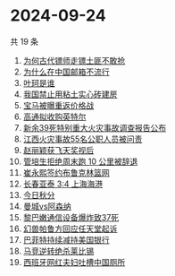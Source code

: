 # 2024-09-24

共 19 条

<!-- BEGIN -->
<!-- 最后更新时间 Tue Sep 24 2024 17:10:23 GMT+0800 (China Standard Time) -->

1. [为何古代镖师走镖土匪不敢抢](https://www.zhihu.com/search?q=%E4%B8%BA%E4%BD%95%E5%8F%A4%E4%BB%A3%E9%95%96%E5%B8%88%E8%B5%B0%E9%95%96%E5%9C%9F%E5%8C%AA%E4%B8%8D%E6%95%A2%E6%8A%A2)
1. [为什么在中国邮箱不流行](https://www.zhihu.com/search?q=%E4%B8%BA%E4%BB%80%E4%B9%88%E5%9C%A8%E4%B8%AD%E5%9B%BD%E9%82%AE%E7%AE%B1%E4%B8%8D%E6%B5%81%E8%A1%8C)
1. [叶珂是谁](https://www.zhihu.com/search?q=%E5%8F%B6%E7%8F%82%E6%98%AF%E8%B0%81)
1. [我国禁止用粘土实心砖建房](https://www.zhihu.com/search?q=%E6%88%91%E5%9B%BD%E7%A6%81%E6%AD%A2%E7%94%A8%E7%B2%98%E5%9C%9F%E5%AE%9E%E5%BF%83%E7%A0%96%E5%BB%BA%E6%88%BF)
1. [宝马被曝重返价格战](https://www.zhihu.com/search?q=%E5%AE%9D%E9%A9%AC%E8%A2%AB%E6%9B%9D%E9%87%8D%E8%BF%94%E4%BB%B7%E6%A0%BC%E6%88%98)
1. [高通拟收购英特尔](https://www.zhihu.com/search?q=%E9%AB%98%E9%80%9A%E6%8B%9F%E6%94%B6%E8%B4%AD%E8%8B%B1%E7%89%B9%E5%B0%94)
1. [新余39死特别重大火灾事故调查报告公布](https://www.zhihu.com/search?q=%E6%96%B0%E4%BD%9939%E6%AD%BB%E7%89%B9%E5%88%AB%E9%87%8D%E5%A4%A7%E7%81%AB%E7%81%BE%E4%BA%8B%E6%95%85%E8%B0%83%E6%9F%A5%E6%8A%A5%E5%91%8A%E5%85%AC%E5%B8%83)
1. [江西火灾事故55名公职人员被问责](https://www.zhihu.com/search?q=%E6%B1%9F%E8%A5%BF%E7%81%AB%E7%81%BE%E4%BA%8B%E6%95%8555%E5%90%8D%E5%85%AC%E8%81%8C%E4%BA%BA%E5%91%98%E8%A2%AB%E9%97%AE%E8%B4%A3)
1. [赵丽颖获飞天奖视后](https://www.zhihu.com/search?q=%E8%B5%B5%E4%B8%BD%E9%A2%96%E8%8E%B7%E9%A3%9E%E5%A4%A9%E5%A5%96%E8%A7%86%E5%90%8E)
1. [管培生拒绝周末跑 10 公里被辞退](https://www.zhihu.com/search?q=%E7%AE%A1%E5%9F%B9%E7%94%9F%E6%8B%92%E7%BB%9D%E5%91%A8%E6%9C%AB%E8%B7%91%2010%20%E5%85%AC%E9%87%8C%E8%A2%AB%E8%BE%9E%E9%80%80)
1. [崔永熙签约布鲁克林篮网](https://www.zhihu.com/search?q=%E5%B4%94%E6%B0%B8%E7%86%99%E7%AD%BE%E7%BA%A6%E5%B8%83%E9%B2%81%E5%85%8B%E6%9E%97%E7%AF%AE%E7%BD%91)
1. [长春亚泰 3:4 上海海港](https://www.zhihu.com/search?q=%E9%95%BF%E6%98%A5%E4%BA%9A%E6%B3%B0%203%3A4%20%E4%B8%8A%E6%B5%B7%E6%B5%B7%E6%B8%AF)
1. [今日秋分](https://www.zhihu.com/search?q=%E4%BB%8A%E6%97%A5%E7%A7%8B%E5%88%86)
1. [曼城vs阿森纳](https://www.zhihu.com/search?q=%E6%9B%BC%E5%9F%8Evs%E9%98%BF%E6%A3%AE%E7%BA%B3)
1. [黎巴嫩通信设备爆炸致37死](https://www.zhihu.com/search?q=%E9%BB%8E%E5%B7%B4%E5%AB%A9%E9%80%9A%E4%BF%A1%E8%AE%BE%E5%A4%87%E7%88%86%E7%82%B8%E8%87%B437%E6%AD%BB)
1. [幻兽帕鲁方回应任天堂起诉](https://www.zhihu.com/search?q=%E5%B9%BB%E5%85%BD%E5%B8%95%E9%B2%81%E6%96%B9%E5%9B%9E%E5%BA%94%E4%BB%BB%E5%A4%A9%E5%A0%82%E8%B5%B7%E8%AF%89)
1. [巴菲特持续减持美国银行](https://www.zhihu.com/search?q=%E5%B7%B4%E8%8F%B2%E7%89%B9%E6%8C%81%E7%BB%AD%E5%87%8F%E6%8C%81%E7%BE%8E%E5%9B%BD%E9%93%B6%E8%A1%8C)
1. [马竞逆转绝杀莱比锡](https://www.zhihu.com/search?q=%E9%A9%AC%E7%AB%9E%E9%80%86%E8%BD%AC%E7%BB%9D%E6%9D%80%E8%8E%B1%E6%AF%94%E9%94%A1)
1. [西班牙网红夫妇吐槽中国厕所](https://www.zhihu.com/search?q=%E8%A5%BF%E7%8F%AD%E7%89%99%E7%BD%91%E7%BA%A2%E5%A4%AB%E5%A6%87%E5%90%90%E6%A7%BD%E4%B8%AD%E5%9B%BD%E5%8E%95%E6%89%80)

<!-- END -->
